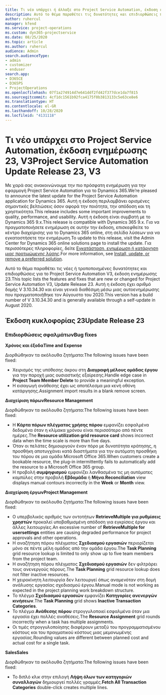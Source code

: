 ```yaml
---
title: Τι νέο υπάρχει ή άλλαξε στο Project Service Automation, έκδοση ενημέρωσης 23, V3
description: Αυτό το θέμα παραθέτει τις δυνατότητες και επιδιορθώσεις που είναι διαθέσιμες στο Project Service Automation, έκδοση ενημέρωσης 23, V3.
author: ruhercul
manager: kfend
ms.service: project-operations
ms.custom: dyn365-projectservice
ms.date: 08/25/2020
ms.topic: article
ms.author: ruhercul
audience: Admin
search.audienceType:
- admin
- customizer
- enduser
search.app:
- D365CE
- D365PS
- ProjectOperations
ms.openlocfilehash: 07f1a274914d7e641ddf2fd42f377dce1da7f815
ms.sourcegitcommit: 4cf1dc1561b92fca4175f0b3813133c5e63ce8e6
ms.translationtype: HT
ms.contentlocale: el-GR
ms.lasthandoff: 10/28/2020
ms.locfileid: "4131118"
---
```

# <a name="project-service-automation-update-release-23-v3"></a><span data-ttu-id="706b3-103">Τι νέο υπάρχει στο Project Service Automation, έκδοση ενημέρωσης 23, V3</span><span class="sxs-lookup"><span data-stu-id="706b3-103">Project Service Automation Update Release 23, V3</span></span>

<span data-ttu-id="706b3-104">Με χαρά σας ανακοινώνουμε την πιο πρόσφατη ενημέρωση για την εφαρμογή Project Service Automation για το Dynamics 365.</span><span class="sxs-lookup"><span data-stu-id="706b3-104">We’re pleased to announce the latest update for the Project Service Automation application for Dynamics 365.</span></span> <span data-ttu-id="706b3-105">Αυτή η έκδοση περιλαμβάνει ορισμένες σημαντικές βελτιώσεις όσον αφορά την ποιότητα, την απόδοση και τη χρηστικότητα.</span><span class="sxs-lookup"><span data-stu-id="706b3-105">This release includes some important improvements to quality, performance, and usability.</span></span> <span data-ttu-id="706b3-106">Αυτή η έκδοση είναι συμβατή με το Dynamics 365 9.x.</span><span class="sxs-lookup"><span data-stu-id="706b3-106">This release is compatible with Dynamics 365 9.x.</span></span> <span data-ttu-id="706b3-107">Για να πραγματοποιήσετε ενημέρωση σε αυτήν την έκδοση, επισκεφθείτε το κέντρο διαχείρισης για το Dynamics 365 online, στη σελίδα λύσεων για να εγκαταστήσετε την ενημέρωση.</span><span class="sxs-lookup"><span data-stu-id="706b3-107">To update to this release, visit the Admin Center for Dynamics 365 online solutions page to install the update.</span></span> <span data-ttu-id="706b3-108">Για περισσότερες πληροφορίες, δείτε [Εγκατάσταση, ενημέρωση ή κατάργηση μιας προτιμώμενης λύσης](https://docs.microsoft.com/power-platform/admin/install-remove-preferred-solution).</span><span class="sxs-lookup"><span data-stu-id="706b3-108">For more information, see [Install, update, or remove a preferred solution](https://docs.microsoft.com/power-platform/admin/install-remove-preferred-solution).</span></span>

<span data-ttu-id="706b3-109">Αυτό το θέμα παραθέτει τις νέες ή τροποποιημένες δυνατότητες και επιδιορθώσεις για το Project Service Automation V3, έκδοση ενημέρωσης 23.</span><span class="sxs-lookup"><span data-stu-id="706b3-109">This topic lists the features and fixes that are new or changed for Project Service Automation V3, Update Release 23.</span></span> <span data-ttu-id="706b3-110">Αυτή η έκδοση έχει αριθμό δομής V 3.10.34.30 και είναι γενικά διαθέσιμη μέσω μιας αυτοενημέρωσης που πραγματοποιήθηκε τον Αύγουστο του 2020.</span><span class="sxs-lookup"><span data-stu-id="706b3-110">This version has a build number of V 3.10.34.30 and is generally available through a self-update in August 2020.</span></span>

## <a name="update-release-23"></a><span data-ttu-id="706b3-111">Έκδοση κυκλοφορίας 23</span><span class="sxs-lookup"><span data-stu-id="706b3-111">Update Release 23</span></span>

### <a name="bug-fixes"></a><span data-ttu-id="706b3-112">Επιδιορθώσεις σφαλμάτων</span><span class="sxs-lookup"><span data-stu-id="706b3-112">Bug fixes</span></span>

<span data-ttu-id="706b3-113">**Χρόνος και έξοδα**</span><span class="sxs-lookup"><span data-stu-id="706b3-113">**Time and Expense**</span></span>

<span data-ttu-id="706b3-114">Διορθώθηκαν τα ακόλουθα ζητήματα:</span><span class="sxs-lookup"><span data-stu-id="706b3-114">The following issues have been fixed:</span></span>
- <span data-ttu-id="706b3-115">Χειρισμός της υπόθεσης άκρου στη **Διαγραφή μέλους ομάδας έργου** για την παροχή μιας ουσιαστικής εξαίρεσης.</span><span class="sxs-lookup"><span data-stu-id="706b3-115">Handle edge case in **Project Team Member Delete** to provide a meaningful exception.</span></span>
- <span data-ttu-id="706b3-116">Η εισαγωγή ανάθεσης έχει ως αποτέλεσμα μια κενή οθόνη κατάργησης.</span><span class="sxs-lookup"><span data-stu-id="706b3-116">Assignment import results in a blank remove screen.</span></span>

<span data-ttu-id="706b3-117">**Διαχείριση πόρων**</span><span class="sxs-lookup"><span data-stu-id="706b3-117">**Resource Management**</span></span>

<span data-ttu-id="706b3-118">Διορθώθηκαν τα ακόλουθα ζητήματα:</span><span class="sxs-lookup"><span data-stu-id="706b3-118">The following issues have been fixed:</span></span>

- <span data-ttu-id="706b3-119">Η **Κάρτα πόρων πλέγματος χρήσης πόρου** εμφανίζει εσφαλμένα δεδομένα όταν η κλίμακα χρόνου είναι περισσότερο από πέντε ημέρες.</span><span class="sxs-lookup"><span data-stu-id="706b3-119">The **Resource utilization grid resource card** shows incorrect data when the time scale is more than five days.</span></span>
- <span data-ttu-id="706b3-120">Όταν οι πελάτες δημιουργούν έναν πόρο με δυνατότητα κράτησης, η προσθήκη αποτυγχάνει κατά διαστήματα για την αυτόματη προσθήκη του πόρου σε μια ομάδα Microsoft Office 365.</span><span class="sxs-lookup"><span data-stu-id="706b3-120">When customers create a bookable resource, the plug-in intermittently fails to automatically add the resource to a Microsoft Office 365 group.</span></span>
- <span data-ttu-id="706b3-121">Η προβολή **συμψηφισμού** εμφανίζει λανθασμένα τις μη αυτόματες καμπύλες στην προβολή **Εβδομάδα** ή **Μήνα**.</span><span class="sxs-lookup"><span data-stu-id="706b3-121">**Reconciliation** view displays manual contours incorrectly in the **Week** or **Month** view.</span></span>

<span data-ttu-id="706b3-122">**Διαχείριση έργων**</span><span class="sxs-lookup"><span data-stu-id="706b3-122">**Project Management**</span></span>

<span data-ttu-id="706b3-123">Διορθώθηκαν τα ακόλουθα ζητήματα:</span><span class="sxs-lookup"><span data-stu-id="706b3-123">The following issues have been fixed:</span></span>

- <span data-ttu-id="706b3-124">Ο υπερβολικός αριθμός των οντοτήτων **RetrieveMultiple για ρυθμίσεις χρηστών** προκαλεί υποβαθμισμένη απόδοση για εγκρίσεις έργου και άλλες λειτουργίες.</span><span class="sxs-lookup"><span data-stu-id="706b3-124">An excessive number of **RetrieveMultiple for usersettings** entities are causing degraded performance for project approvals and other operations.</span></span>
- <span data-ttu-id="706b3-125">Η αναζήτηση πόρου πλέγματος **Σχεδιασμού εργασιών** περιορίζεται μόνο σε πέντε μέλη ομάδας από την ομάδα έργου.</span><span class="sxs-lookup"><span data-stu-id="706b3-125">The **Task Planning** grid resource lookup is limited to only show up to five team members from the project team.</span></span> 
- <span data-ttu-id="706b3-126">Η αναζήτηση πόρου πλέγματος **Σχεδιασμού εργασιών** δεν φιλτράρει τους ανενεργούς πόρους.</span><span class="sxs-lookup"><span data-stu-id="706b3-126">The **Task Planning** grid resource lookup does not filter inactive resources.</span></span>
- <span data-ttu-id="706b3-127">Η χειροκίνητη λειτουργία δεν λειτουργεί όπως αναμενόταν στη δομή ανάλυσης εργασίας σχεδιασμού έργου.</span><span class="sxs-lookup"><span data-stu-id="706b3-127">Manual mode is not working as expected in the project planning work breakdown structure.</span></span>
- <span data-ttu-id="706b3-128">Το πλέγμα **Σχεδιασμού εργασιών** εμφανίζει **Κατηγορίες ανενεργών κινήσεων**.</span><span class="sxs-lookup"><span data-stu-id="706b3-128">The **Task Planning** grid shows **Inactive Transaction Categories**.</span></span>
- <span data-ttu-id="706b3-129">Το πλέγμα **Ανάθεσης πόρου** στρογγυλοποιεί εσφαλμένα όταν μια εργασία έχει πολλές αναθέσεις.</span><span class="sxs-lookup"><span data-stu-id="706b3-129">The **Resource Assignment** grid rounds incorrectly when a task has multiple assignments.</span></span>
- <span data-ttu-id="706b3-130">Οι τιμές στρογγυλοποίησης διαφέρουν μεταξύ του προγραμματισμένου κόστους και του πραγματικού κόστους μιας μεμονωμένης εργασίας.</span><span class="sxs-lookup"><span data-stu-id="706b3-130">Rounding values are different between planned cost and actual cost for a single task.</span></span>

<span data-ttu-id="706b3-131">**Sales**</span><span class="sxs-lookup"><span data-stu-id="706b3-131">**Sales**</span></span>

<span data-ttu-id="706b3-132">Διορθώθηκαν τα ακόλουθα ζητήματα:</span><span class="sxs-lookup"><span data-stu-id="706b3-132">The following issues have been fixed:</span></span>

- <span data-ttu-id="706b3-133">Το διπλό κλικ στην επιλογή **Λήψη όλων των κατηγοριών συναλλαγών** δημιουργεί πολλές γραμμές.</span><span class="sxs-lookup"><span data-stu-id="706b3-133">**Fetch All Transaction Categories** double-click creates multiple lines.</span></span>
